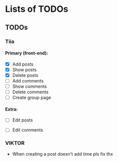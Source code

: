 # Lists of TODOs

## TODOs

### Tiia

#### Primary (front-end):
- [x] Add posts
- [x] Show posts
- [x] Delete posts
- [ ] Add comments
- [ ] Show comments
- [ ] Delete comments
- [ ] Create group page
#### Extra:
- [ ] Edit posts
- [ ] Edit comments


### VIKTOR

- When creating a post doesn't add time pls fix thx
